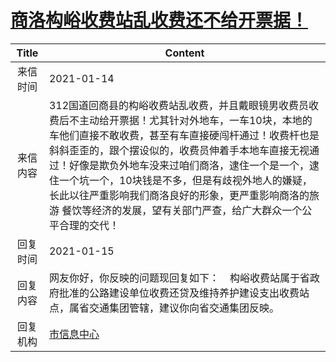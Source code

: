 # <a href="http://www.shangluo.gov.cn/zmhd/ldxxxx.jsp?urltype=leadermail.LeaderMailContentUrl&wbtreeid=1112&leadermailid=6816">商洛构峪收费站乱收费还不给开票据！</a>
|Title|Content|
|:---:|---|
|来信时间|2021-01-14|
|来信内容|312国道回商县的构峪收费站乱收费，并且戴眼镜男收费员收费后不主动给开票据！尤其针对外地车，一车10块，本地的车他们直接不敢收费，甚至有车直接硬闯杆通过！收费杆也是斜斜歪歪的，跟个摆设似的，收费员伸着手本地车直接无视通过！好像是欺负外地车没来过咱们商洛，逮住一个是一个，逮住一个坑一个，10块钱是不多，但是有歧视外地人的嫌疑，长此以往严重影响我们商洛良好的形象，更严重影响商洛的旅游 餐饮等经济的发展，望有关部门严查，给广大群众一个公平合理的交代！|
|回复时间|2021-01-15|
|回复内容|网友你好，你反映的问题现回复如下：    构峪收费站属于省政府批准的公路建设单位收费还贷及维持养护建设支出收费站点，属省交通集团管辖，建议你向省交通集团反映。|
|回复机构|<a href="../../categories/agencies/市信息中心.md">市信息中心</a>|
